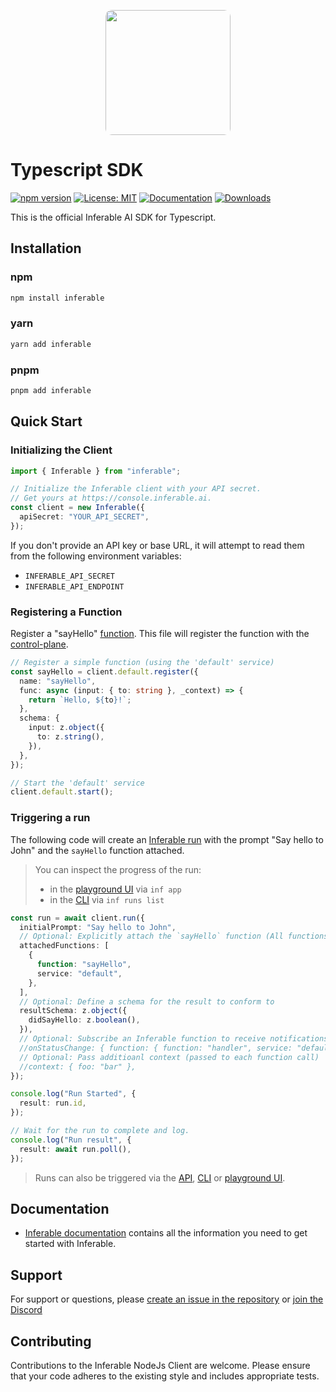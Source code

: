 <p align="center">
  <img src="https://a.inferable.ai/logo-hex.png" width="200" style="border-radius: 10px" />
</p>

# Typescript SDK

[![npm version](https://badge.fury.io/js/inferable.svg)](https://badge.fury.io/js/inferable)
[![License: MIT](https://img.shields.io/badge/License-MIT-yellow.svg)](https://opensource.org/licenses/MIT)
[![Documentation](https://img.shields.io/badge/docs-inferable.ai-brightgreen)](https://docs.inferable.ai/)
[![Downloads](https://img.shields.io/npm/dm/inferable)](https://www.npmjs.com/package/inferable)

This is the official Inferable AI SDK for Typescript.

## Installation

### npm

```bash
npm install inferable
```

### yarn

```bash
yarn add inferable
```

### pnpm

```bash
pnpm add inferable
```

## Quick Start

### Initializing the Client

```typescript
import { Inferable } from "inferable";

// Initialize the Inferable client with your API secret.
// Get yours at https://console.inferable.ai.
const client = new Inferable({
  apiSecret: "YOUR_API_SECRET",
});
```

If you don't provide an API key or base URL, it will attempt to read them from the following environment variables:

- `INFERABLE_API_SECRET`
- `INFERABLE_API_ENDPOINT`

### Registering a Function

Register a "sayHello" [function](https://docs.inferable.ai/pages/functions). This file will register the function with the [control-plane](https://docs.inferable.ai/pages/control-plane).

```typescript
// Register a simple function (using the 'default' service)
const sayHello = client.default.register({
  name: "sayHello",
  func: async (input: { to: string }, _context) => {
    return `Hello, ${to}!`;
  },
  schema: {
    input: z.object({
      to: z.string(),
    }),
  },
});

// Start the 'default' service
client.default.start();
```

### Triggering a run

The following code will create an [Inferable run](https://docs.inferable.ai/pages/runs) with the prompt "Say hello to John" and the `sayHello` function attached.

> You can inspect the progress of the run:
>
> - in the [playground UI](https://app.inferable.ai/) via `inf app`
> - in the [CLI](https://www.npmjs.com/package/@inferable/cli) via `inf runs list`

```typescript
const run = await client.run({
  initialPrompt: "Say hello to John",
  // Optional: Explicitly attach the `sayHello` function (All functions attached by default)
  attachedFunctions: [
    {
      function: "sayHello",
      service: "default",
    },
  ],
  // Optional: Define a schema for the result to conform to
  resultSchema: z.object({
    didSayHello: z.boolean(),
  }),
  // Optional: Subscribe an Inferable function to receive notifications when the run status changes
  //onStatusChange: { function: { function: "handler", service: "default" } },
  // Optional: Pass additioanl context (passed to each function call)
  //context: { foo: "bar" },
});

console.log("Run Started", {
  result: run.id,
});

// Wait for the run to complete and log.
console.log("Run result", {
  result: await run.poll(),
});
```

> Runs can also be triggered via the [API](https://docs.inferable.ai/pages/invoking-a-run-api), [CLI](https://www.npmjs.com/package/@inferable/cli) or [playground UI](https://app.inferable.ai/).

## Documentation

- [Inferable documentation](https://docs.inferable.ai/) contains all the information you need to get started with Inferable.

## Support

For support or questions, please [create an issue in the repository](https://github.com/inferablehq/inferable/issues) or [join the Discord](https://go.inferable.ai/discord)

## Contributing

Contributions to the Inferable NodeJs Client are welcome. Please ensure that your code adheres to the existing style and includes appropriate tests.
